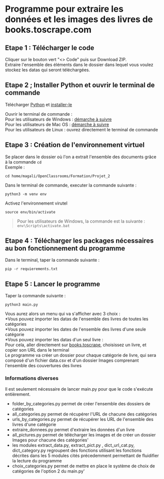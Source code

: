 # Programme pour extraire les données et les images des livres de books.toscrape.com

## Etape 1 : Télécharger le code

Cliquer sur le bouton vert "<> Code" puis sur Download ZIP.  
Extraire l'ensemble des éléments dans le dossier dans lequel vous voulez stockez les datas qui seront téléchargées.  

## Etape 2 ; Installer Python et ouvrir le terminal de commande

Télécharger [Python](https://www.python.org/downloads/) et [installer-le](https://fr.wikihow.com/installer-Python)  

Ouvrir le terminal de commande :  
Pour les utilisateurs de Windows : [démarche à suivre ](https://support.kaspersky.com/fr/common/windows/14637#block0)  
Pour les utilisateurs de Mac OS : [démarche à suivre ](https://support.apple.com/fr-fr/guide/terminal/apd5265185d-f365-44cb-8b09-71a064a42125/mac)  
Pour les utilisateurs de Linux : ouvrez directement le terminal de commande   

## Etape 3 : Création de l'environnement virtuel

Se placer dans le dossier où l'on a extrait l'ensemble des documents grâce à la commande ``cd``  
Exemple :
```
cd home/magali/OpenClassrooms/Formation/Projet_2
```


Dans le terminal de commande, executer la commande suivante :
```
python3 -m venv env
```


Activez l'environnement virutel
```
source env/bin/activate
```
> Pour les utilisateurs de Windows, la commande est la suivante : 
> ``` env\Scripts\activate.bat ```

## Etape 4 : Télécharger les packages nécessaires au bon fonctionnement du programme

Dans le terminal, taper la commande suivante :
```
pip -r requierements.txt
```

## Etape 5 : Lancer le programme

Taper la commande suivante :
```
python3 main.py
```
Vous aurez alors un menu qui va s'afficher avec 3 choix :  
*Vous pouvez importer les datas de l'ensemble des livres de toutes les catégories  
*Vous pouvez importer les dates de l'ensemble des livres d'une seule catégorie  
*Vous pouvez importer les datas d'un seul livre :  
Pour cela, aller directement sur [books.toscrape](http://books.toscrape.com), choisissez un livre, et copier son URL dans le terminal  
Le programme va créer un dossier pour chaque catégorie de livre, qui sera composé d'un fichier data.csv et d'un dossier Images comprenant l'ensemble des couvertures des livres


### Informations diverses
Il est seulement nécessaire de lancer main.py pour que le code s'exécute entièrement.
* folder_by_categories.py permet de créer l'ensemble des dossiers de catégories
* all_categories.py permet de récupérer l'URL de chacune des catégories
* urls_by_categories.py permet de récupérer les URL de l'ensemble des livres d'une catégorie
* extraire_donnees.py permet d'extraire les données d'un livre
* all_pictures.py permet de télécharger les images et de créer un dossier Images pour chacune des catégories'
* les modules extract_data.py, extract_pict.py , dict_url_cat.py, dict_category.py regroupent des fonctions utilisant les fonctions décrites dans les 5 modules cités précedemment permettant de fluidifier la lecture du programme
* choix_categories.py permet de mettre en place le système de choix de catégories de l'option 2 du main.py'
